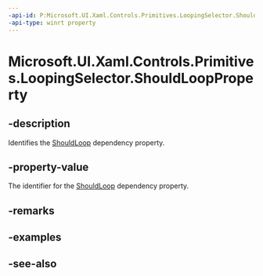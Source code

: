 ```yaml
---
-api-id: P:Microsoft.UI.Xaml.Controls.Primitives.LoopingSelector.ShouldLoopProperty
-api-type: winrt property
---
```


<!-- Property syntax
public Windows.UI.Xaml.DependencyProperty ShouldLoopProperty { get; }
-->

# Microsoft.UI.Xaml.Controls.Primitives.LoopingSelector.ShouldLoopProperty

## -description
Identifies the [ShouldLoop](loopingselector_shouldloop.md) dependency property.

## -property-value
The identifier for the [ShouldLoop](loopingselector_shouldloop.md) dependency property.

## -remarks

## -examples

## -see-also
